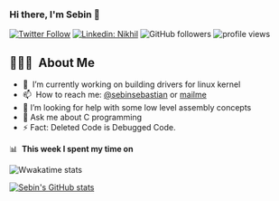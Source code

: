 
<!--
**sebinseban/sebinseban** is a ✨ _special_ ✨ repository because its `README.md` (this file) appears on your GitHub profile.

Here are some ideas to get you started:
-->

### Hi there, I'm Sebin 👋 

[![Twitter Follow](https://img.shields.io/twitter/follow/SebinSe22743748?label=Follow)](https://twitter.com/intent/follow?screen_name=SebinSe22743748)
[![Linkedin: Nikhil](https://img.shields.io/badge/-Nikhil-blue?style=flat-square&logo=Linkedin&logoColor=white&link=https://www.linkedin.com/in/nikhilfrancisgiji/)](https://www.linkedin.com/in/sebinseban/)
![GitHub followers](https://img.shields.io/github/followers/nikhilgiji?label=Follow&style=social)
<img alt = "profile views" src="https://komarev.com/ghpvc/?username=sebinseban&color=brightgreen">  


## 👨🏻‍💻 &nbsp;About Me



- 🔭 &nbsp;I’m currently working on building drivers for linux kernel
- 📫 &nbsp;How to reach me: [@sebinsebastian](https://twitter.com/sebinseban) or <a rel="me" href="mailmesebin00@gmail.com">mailme</a>
- 🤔 I’m looking for help with some low level assembly concepts
- 💬 Ask me about C programming
- ⚡ Fact: Deleted Code is Debugged Code.

📊 &nbsp;**This week I spent my time on**

![Wwakatime stats](https://github-readme-stats-taupe-two.vercel.app/api/wakatime?username=sebinsebastian&hide_title=true&hide_border=true&langs_count=5&bg_color=00000000&text_color=777)

[![Sebin's GitHub stats](https://github-readme-stats.vercel.app/api?username=sebinseban)](https://github.com/anuraghazra/github-readme-stats)
